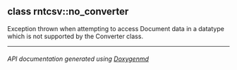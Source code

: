## class rntcsv::no_converter

Exception thrown when attempting to access Document data in a datatype which is not supported by the Converter class.  

---

###### API documentation generated using [Doxygenmd](https://github.com/d99kris/doxygenmd)

